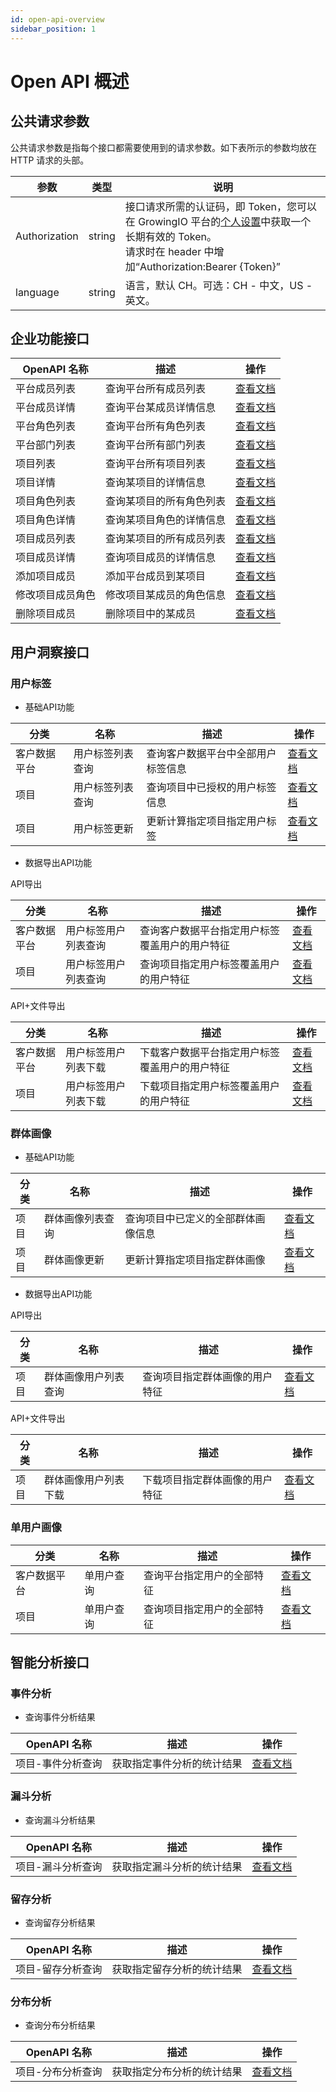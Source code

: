 ```yaml
---
id: open-api-overview
sidebar_position: 1
---
```


# Open API 概述

## 公共请求参数

公共请求参数是指每个接口都需要使用到的请求参数。如下表所示的参数均放在 HTTP 请求的头部。

| 参数          | 类型   | 说明                                                                                                                                                                                    |
| ------------- | ------ | --------------------------------------------------------------------------------------------------------------------------------------------------------------------------------------- |
| Authorization | string | 接口请求所需的认证码，即 Token，您可以在 GrowingIO 平台的[个人设置](../../product-manual/personal)中获取一个长期有效的 Token。<br/>请求时在 header 中增加“Authorization:Bearer {Token}” |
| language      | string | 语言，默认 CH。可选：CH - 中文，US - 英文。                                                                                                                                             |

## 企业功能接口

| OpenAPI 名称     | 描述                     | 操作                                               |
| ---------------- | ------------------------ | -------------------------------------------------- |
| 平台成员列表     | 查询平台所有成员列表     | [查看文档](./enterprise-api/platform-users)        |
| 平台成员详情     | 查询平台某成员详情信息   | [查看文档](./enterprise-api/platform-user)         |
| 平台角色列表     | 查询平台所有角色列表     | [查看文档](./enterprise-api/platform-roles)        |
| 平台部门列表     | 查询平台所有部门列表     | [查看文档](./enterprise-api/platform-departments)  |
| 项目列表         | 查询平台所有项目列表     | [查看文档](./enterprise-api/projects)              |
| 项目详情         | 查询某项目的详情信息     | [查看文档](./enterprise-api/project)               |
| 项目角色列表     | 查询某项目的所有角色列表 | [查看文档](./enterprise-api/project-roles)         |
| 项目角色详情     | 查询某项目角色的详情信息 | [查看文档](./enterprise-api/project-role)          |
| 项目成员列表     | 查询某项目的所有成员列表 | [查看文档](./enterprise-api/project-users)         |
| 项目成员详情     | 查询项目成员的详情信息   | [查看文档](./enterprise-api/project-user)          |
| 添加项目成员     | 添加平台成员到某项目     | [查看文档](./enterprise-api/project-user-add)      |
| 修改项目成员角色 | 修改项目某成员的角色信息 | [查看文档](./enterprise-api/project-user-role-upt) |
| 删除项目成员     | 删除项目中的某成员       | [查看文档](./enterprise-api/project-user-del)      |

## 用户洞察接口

### 用户标签

- 基础API功能

| 分类          | 名称                  | 描述                                | 操作                                             |
| ------------ | --------------------- | ---------------------------------- | ----------------------------------------------- |
| 客户数据平台   | 用户标签列表查询         | 查询客户数据平台中全部用户标签信息       | [查看文档](./user-api/dc-search-user-tags)       |
| 项目          | 用户标签列表查询         | 查询项目中已授权的用户标签信息         | [查看文档](./user-api/project-search-user-tags)   |
| 项目          | 用户标签更新             | 更新计算指定项目指定用户标签         | [查看文档](./user-api/project-compute-user-tag) |

- 数据导出API功能

API导出

| 分类          | 名称                  | 描述                                | 操作                                             |
| ------------ | --------------------- | ---------------------------------- | ----------------------------------------------- |
| 客户数据平台   | 用户标签用户列表查询    | 查询客户数据平台指定用户标签覆盖用户的用户特征 | [查看文档](./user-api/dc-search-user-tag-users) |
| 项目          | 用户标签用户列表查询   | 查询项目指定用户标签覆盖用户的用户特征     | [查看文档](./user-api/project-search-user-tag-users) |

API+文件导出

| 分类          | 名称                  | 描述                                | 操作                                             |
| ------------ | --------------------- | ---------------------------------- | ----------------------------------------------- |
| 客户数据平台   | 用户标签用户列表下载  | 下载客户数据平台指定用户标签覆盖用户的用户特征 | [查看文档](./user-api/dc-download-user-tag-users)  |
| 项目          | 用户标签用户列表下载   | 下载项目指定用户标签覆盖用户的用户特征     | [查看文档](./user-api/project-download-user-tag-users) |

### 群体画像

- 基础API功能

| 分类          | 名称                  | 描述                                | 操作                                             |
| ------------ | --------------------- | ---------------------------------- | ----------------------------------------------- |
| 项目         | 群体画像列表查询         | 查询项目中已定义的全部群体画像信息 | [查看文档](./user-api/project-search-segment-profiles) |
| 项目         | 群体画像更新            | 更新计算指定项目指定群体画像         | [查看文档](./user-api/project-compute-segment-profile) |

- 数据导出API功能

API导出

| 分类          | 名称                  | 描述                                | 操作                                             |
| ------------ | --------------------- | ---------------------------------- | ----------------------------------------------- |
| 项目          | 群体画像用户列表查询 | 查询项目指定群体画像的用户特征 | [查看文档](./user-api/project-search-segment-profile-users) |

API+文件导出

| 分类          | 名称                  | 描述                                | 操作                                             |
| ------------ | --------------------- | ---------------------------------- | ----------------------------------------------- |
| 项目         | 群体画像用户列表下载 | 下载项目指定群体画像的用户特征 | [查看文档](./user-api/project-download-segment-profile-users) |


### 单用户画像

| 分类          | 名称                  | 描述                                | 操作                                             |
| ------------ | --------------------- | ---------------------------------- | ----------------------------------------------- |
| 客户数据平台   | 单用户查询             | 查询平台指定用户的全部特征              | [查看文档](./user-api/dc-search-user)             |
| 项目          | 单用户查询             | 查询项目指定用户的全部特征              | [查看文档](./user-api/project-search-user)        |

## 智能分析接口

### 事件分析

- 查询事件分析结果

| OpenAPI 名称      | 描述                       | 操作                                            |
| ----------------- | -------------------------- | ----------------------------------------------- |
| 项目-事件分析查询 | 获取指定事件分析的统计结果 | [查看文档](./analysis-api/query-event-analysis) |

### 漏斗分析

- 查询漏斗分析结果

| OpenAPI 名称      | 描述                       | 操作                                             |
| ----------------- | -------------------------- | ------------------------------------------------ |
| 项目-漏斗分析查询 | 获取指定漏斗分析的统计结果 | [查看文档](./analysis-api/query-funnel-analysis) |

### 留存分析

- 查询留存分析结果

| OpenAPI 名称      | 描述                       | 操作                                                |
| ----------------- | -------------------------- | --------------------------------------------------- |
| 项目-留存分析查询 | 获取指定留存分析的统计结果 | [查看文档](./analysis-api/query-retention-analysis) |

### 分布分析

- 查询分布分析结果

| OpenAPI 名称      | 描述                       | 操作                                                |
| ----------------- | -------------------------- | --------------------------------------------------- |
| 项目-分布分析查询 | 获取指定分布分析的统计结果 | [查看文档](./analysis-api/query-frequency-analysis) |
